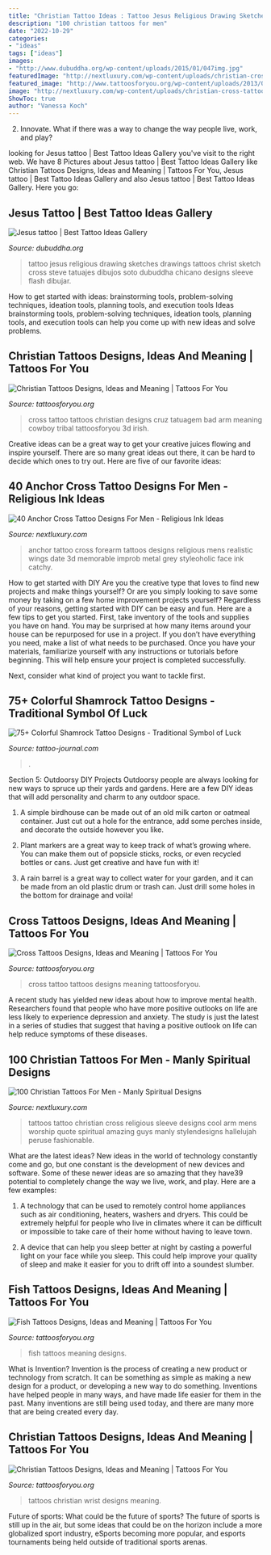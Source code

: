 ```yaml
---
title: "Christian Tattoo Ideas : Tattoo Jesus Religious Drawing Sketches Drawings Tattoos Christ Sketch Cross Steve Tatuajes Dibujos Soto Dubuddha Chicano Designs Sleeve Flash Dibujar"
description: "100 christian tattoos for men"
date: "2022-10-29"
categories:
- "ideas"
tags: ["ideas"]
images:
- "http://www.dubuddha.org/wp-content/uploads/2015/01/047img.jpg"
featuredImage: "http://nextluxury.com/wp-content/uploads/christian-cross-tattoo-on-guys-with-quote.jpg"
featured_image: "http://www.tattoosforyou.org/wp-content/uploads/2013/09/Tattoo-Cross.jpg"
image: "http://nextluxury.com/wp-content/uploads/christian-cross-tattoo-on-guys-with-quote.jpg"
ShowToc: true
author: "Vanessa Koch"
---
```



2. Innovate. What if there was a way to change the way people live, work, and play?

	

		
looking for Jesus tattoo | Best Tattoo Ideas Gallery you've visit to the right web. We have 8 Pictures about Jesus tattoo | Best Tattoo Ideas Gallery like Christian Tattoos Designs, Ideas and Meaning | Tattoos For You, Jesus tattoo | Best Tattoo Ideas Gallery and also Jesus tattoo | Best Tattoo Ideas Gallery. Here you go:
		
    
## Jesus Tattoo | Best Tattoo Ideas Gallery

<img loading=lazy src="http://www.dubuddha.org/wp-content/uploads/2015/01/047img.jpg" onerror="this.onerror=null;this.src='https://tse4.mm.bing.net/th?id=OIP.dzwvlbX0wh3QjiSeJGvNRwHaKW&amp;pid=15.1';" alt="Jesus tattoo | Best Tattoo Ideas Gallery">

_Source: dubuddha.org_

>tattoo jesus religious drawing sketches drawings tattoos christ sketch cross steve tatuajes dibujos soto dubuddha chicano designs sleeve flash dibujar. 

	

How to get started with ideas: brainstorming tools, problem-solving techniques, ideation tools, planning tools, and execution tools
Ideas brainstorming tools, problem-solving techniques, ideation tools, planning tools, and execution tools can help you come up with new ideas and solve problems.

    
## Christian Tattoos Designs, Ideas And Meaning | Tattoos For You

<img loading=lazy src="https://www.tattoosforyou.org/wp-content/uploads/2013/09/Christian-Cross-Tattoo.jpg" onerror="this.onerror=null;this.src='https://tse4.mm.bing.net/th?id=OIP.KawANLoLNCOSYmBr37IRcAHaJ4&amp;pid=15.1';" alt="Christian Tattoos Designs, Ideas and Meaning | Tattoos For You">

_Source: tattoosforyou.org_

>cross tattoo tattoos christian designs cruz tatuagem bad arm meaning cowboy tribal tattoosforyou 3d irish. 

	

Creative ideas can be a great way to get your creative juices flowing and inspire yourself. There are so many great ideas out there, it can be hard to decide which ones to try out. Here are five of our favorite ideas: 

    
## 40 Anchor Cross Tattoo Designs For Men - Religious Ink Ideas

<img loading=lazy src="http://nextluxury.com/wp-content/uploads/masculine-3d-anchor-cross-realistic-mens-inner-forearm-tattoo.jpg" onerror="this.onerror=null;this.src='https://tse2.mm.bing.net/th?id=OIP.FDBZtNi-lp88GcJPgZ2tPwHaHa&amp;pid=15.1';" alt="40 Anchor Cross Tattoo Designs For Men - Religious Ink Ideas">

_Source: nextluxury.com_

>anchor tattoo cross forearm tattoos designs religious mens realistic wings date 3d memorable improb metal grey styleoholic face ink catchy. 

	

How to get started with DIY
Are you the creative type that loves to find new projects and make things yourself? Or are you simply looking to save some money by taking on a few home improvement projects yourself? Regardless of your reasons, getting started with DIY can be easy and fun. Here are a few tips to get you started.
First, take inventory of the tools and supplies you have on hand. You may be surprised at how many items around your house can be repurposed for use in a project. If you don’t have everything you need, make a list of what needs to be purchased. Once you have your materials, familiarize yourself with any instructions or tutorials before beginning. This will help ensure your project is completed successfully.

Next, consider what kind of project you want to tackle first.

    
## 75+ Colorful Shamrock Tattoo Designs - Traditional Symbol Of Luck

<img loading=lazy src="https://tattoo-journal.com/wp-content/uploads/2016/08/Shamrock-Tattoo_-10.jpg" onerror="this.onerror=null;this.src='https://tse1.mm.bing.net/th?id=OIP.udJDcjUaoGWmHG0m-LPoygHaHa&amp;pid=15.1';" alt="75+ Colorful Shamrock Tattoo Designs - Traditional Symbol of Luck">

_Source: tattoo-journal.com_

>. 

	

Section 5: Outdoorsy DIY Projects
Outdoorsy people are always looking for new ways to spruce up their yards and gardens. Here are a few DIY ideas that will add personality and charm to any outdoor space.
1. A simple birdhouse can be made out of an old milk carton or oatmeal container. Just cut out a hole for the entrance, add some perches inside, and decorate the outside however you like.

2. Plant markers are a great way to keep track of what’s growing where. You can make them out of popsicle sticks, rocks, or even recycled bottles or cans. Just get creative and have fun with it!

3. A rain barrel is a great way to collect water for your garden, and it can be made from an old plastic drum or trash can. Just drill some holes in the bottom for drainage and voila!

    
## Cross Tattoos Designs, Ideas And Meaning | Tattoos For You

<img loading=lazy src="http://www.tattoosforyou.org/wp-content/uploads/2013/09/Tattoo-Cross.jpg" onerror="this.onerror=null;this.src='https://tse1.mm.bing.net/th?id=OIP.PJ-50pP0UP_KjzXGqiZq1wHaNV&amp;pid=15.1';" alt="Cross Tattoos Designs, Ideas and Meaning | Tattoos For You">

_Source: tattoosforyou.org_

>cross tattoo tattoos designs meaning tattoosforyou. 

	

A recent study has yielded new ideas about how to improve mental health. Researchers found that people who have more positive outlooks on life are less likely to experience depression and anxiety. The study is just the latest in a series of studies that suggest that having a positive outlook on life can help reduce symptoms of these diseases.

    
## 100 Christian Tattoos For Men - Manly Spiritual Designs

<img loading=lazy src="http://nextluxury.com/wp-content/uploads/christian-cross-tattoo-on-guys-with-quote.jpg" onerror="this.onerror=null;this.src='https://tse1.mm.bing.net/th?id=OIP.h647bW_0hGmJtsHWAvPJzgAAAA&amp;pid=15.1';" alt="100 Christian Tattoos For Men - Manly Spiritual Designs">

_Source: nextluxury.com_

>tattoos tattoo christian cross religious sleeve designs cool arm mens worship quote spiritual amazing guys manly stylendesigns hallelujah peruse fashionable. 

	

What are the latest ideas?
New ideas in the world of technology constantly come and go, but one constant is the development of new devices and software. Some of these newer ideas are so amazing that they have39 potential to completely change the way we live, work, and play. Here are a few examples:
1. A technology that can be used to remotely control home appliances such as air conditioning, heaters, washers and dryers. This could be extremely helpful for people who live in climates where it can be difficult or impossible to take care of their home without having to leave town.

2. A device that can help you sleep better at night by casting a powerful light on your face while you sleep. This could help improve your quality of sleep and make it easier for you to drift off into a soundest slumber.


    
## Fish Tattoos Designs, Ideas And Meaning | Tattoos For You

<img loading=lazy src="http://www.tattoosforyou.org/wp-content/uploads/2013/10/Fish-Tattoos-Photos.jpg" onerror="this.onerror=null;this.src='https://tse4.mm.bing.net/th?id=OIP.VbYz6-etChceTbshXXWgnwHaLH&amp;pid=15.1';" alt="Fish Tattoos Designs, Ideas and Meaning | Tattoos For You">

_Source: tattoosforyou.org_

>fish tattoos meaning designs. 

	

What is Invention?
Invention is the process of creating a new product or technology from scratch. It can be something as simple as making a new design for a product, or developing a new way to do something. Inventions have helped people in many ways, and have made life easier for them in the past. Many inventions are still being used today, and there are many more that are being created every day.

    
## Christian Tattoos Designs, Ideas And Meaning | Tattoos For You

<img loading=lazy src="http://www.tattoosforyou.org/wp-content/uploads/2013/09/Christian-Wrist-Tattoos-768x1024.jpg" onerror="this.onerror=null;this.src='https://tse1.mm.bing.net/th?id=OIP.xSqtRmdf8TeLGvX0S7yk8gHaJ4&amp;pid=15.1';" alt="Christian Tattoos Designs, Ideas and Meaning | Tattoos For You">

_Source: tattoosforyou.org_

>tattoos christian wrist designs meaning. 

	

Future of sports: What could be the future of sports?
The future of sports is still up in the air, but some ideas that could be on the horizon include a more globalized sport industry, eSports becoming more popular, and esports tournaments being held outside of traditional sports arenas.

